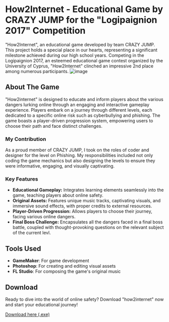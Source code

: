 # How2Internet - Educational Game by CRAZY JUMP for the "Logipaignion 2017" Competition

"How2Internet", an educational game developed by team CRAZY JUMP. This project holds a special place in our hearts, representing a significant milestone achieved during our high school years. Competing in the Logipaignion 2017, an esteemed educational game contest organized by the University of Cyprus, "How2Internet" clinched an impressive 2nd place among numerous participants.
![image](https://github.com/andreas-pattichis/How2Internet-Educational-Game/assets/63289392/f8937941-5fd1-4a69-9445-754f4fd562f3)

## About The Game

"How2internet" is designed to educate and inform players about the various dangers lurking online through an engaging and interactive gameplay experience. Players embark on a journey through different levels, each dedicated to a specific online risk such as cyberbullying and phishing. The game boasts a player-driven progression system, empowering users to choose their path and face distinct challenges.

### My Contribution

As a proud member of CRAZY JUMP, I took on the roles of coder and designer for the level on Phishing. My responsibilities included not only coding the game mechanics but also designing the levels to ensure they were informative, engaging, and visually captivating.

### Key Features

- **Educational Gameplay:** Integrates learning elements seamlessly into the game, teaching players about online safety.
- **Original Assets:** Features unique music tracks, captivating visuals, and immersive sound effects, with proper credits to external resources.
- **Player-Driven Progression:** Allows players to choose their journey, facing various online dangers.
- **Final Boss Challenge:** Encapsulates all the dangers faced in a final boss battle, coupled with thought-provoking questions on the relevant subject of the current levl.

## Tools Used

- **GameMaker**: For game development
- **Photoshop**: For creating and editing visual assets
- **FL Studio**: For composing the game's original music

## Download

Ready to dive into the world of online safety? Download "how2internet" now and start your educational journey!

[Download here (.exe)](https://drive.google.com/uc?export=download&id=1F1BCoV-WhjFOfR20Ja0iSPgeOeZgWVlk)

